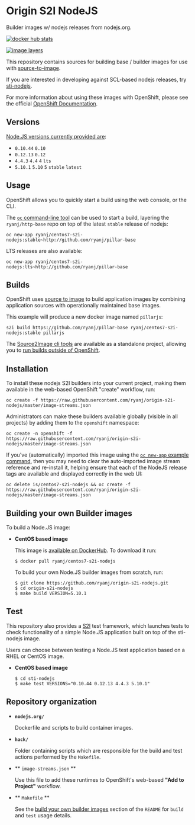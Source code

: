 Origin S2I NodeJS
=================

Builder images w/ nodejs releases from nodejs.org.

[![docker hub stats](http://dockeri.co/image/ryanj/centos7-s2i-nodejs)](https://hub.docker.com/r/ryanj/centos7-s2i-nodejs/)

[![image layers](https://badge.imagelayers.io/ryanj/centos7-s2i-nodejs:latest.svg)](https://imagelayers.io/?images=ryanj%2Fcentos7-s2i-nodejs:stable,ryanj%2Fcentos7-s2i-nodejs:lts,ryanj%2Fcentos7-s2i-nodejs:0.12,ryanj%2Fcentos7-s2i-nodejs:0.10)

This repository contains sources for building base / builder images for use with [source-to-image](https://github.com/openshift/source-to-image).

If you are interested in developing against SCL-based nodejs releases, try [sti-nodejs](https://github.com/openshift/sti-nodejs).

For more information about using these images with OpenShift, please see the
official [OpenShift Documentation](https://docs.openshift.org/latest/using_images/s2i_images/nodejs.html).

Versions
---------------
[Node.JS versions currently provided are](https://hub.docker.com/r/ryanj/centos7-s2i-nodejs/tags/):

* `0.10.44` `0.10`
* `0.12.13` `0.12`
* `4.4.3` `4.4` `4` `lts`
* `5.10.1` `5.10` `5` `stable` `latest`

Usage
---------------------------------

OpenShift allows you to quickly start a build using the web console, or the CLI.

The [`oc` command-line tool](https://github.com/openshift/origin/releases) can be used to start a build, layering the `ryanj/http-base` repo on top of the latest `stable` release of nodejs:

    oc new-app ryanj/centos7-s2i-nodejs:stable~http://github.com/ryanj/pillar-base

LTS releases are also available:

    oc new-app ryanj/centos7-s2i-nodejs:lts~http://github.com/ryanj/pillar-base

Builds
------

OpenShift uses [source to image](https://github.com/openshift/source-to-image) to build application images by combining application sources with operationally maintained base images.

This example will produce a new docker image named `pillarjs`:

    s2i build https://github.com/ryanj/pillar-base ryanj/centos7-s2i-nodejs:stable pillarjs

The [Source2Image cli tools](https://github.com/openshift/source-to-image/releases) are available as a standalone project, allowing you to [run builds outside of OpenShift](https://github.com/ryanj/origin-s2i-nodejs/blob/master/nodejs.org/README.md#usage).

Installation
---------------

To install these nodejs S2I builders into your current project, making them available in the web-based OpenShift "create" workflow, run:

    oc create -f https://raw.githubusercontent.com/ryanj/origin-s2i-nodejs/master/image-streams.json

Administrators can make these builders available globally (visible in all projects) by adding them to the `openshift` namespace:

    oc create -n openshift -f https://raw.githubusercontent.com/ryanj/origin-s2i-nodejs/master/image-streams.json
    
If you've (automatically) imported this image using the [`oc new-app` example command](#usage), then you may need to clear the auto-imported image stream reference and re-install it, helping ensure that each of the NodeJS release tags are available and displayed correctly in the web UI:

    oc delete is/centos7-s2i-nodejs && oc create -f https://raw.githubusercontent.com/ryanj/origin-s2i-nodejs/master/image-streams.json

Building your own Builder images
--------------------------------
To build a Node.JS image:
*  **CentOS based image**

    This image is [available on DockerHub](https://hub.docker.com/r/ryanj/centos7-s2i-nodejs/). To download it run:

    ```
    $ docker pull ryanj/centos7-s2i-nodejs
    ```

    To build your own Node.JS builder images from scratch, run:

    ```
    $ git clone https://github.com/ryanj/origin-s2i-nodejs.git
    $ cd origin-s2i-nodejs
    $ make build VERSION=5.10.1
    ```

Test
---------------------
This repository also provides a [S2I](https://github.com/openshift/source-to-image) test framework,
which launches tests to check functionality of a simple Node.JS application built on top of the sti-nodejs image.

Users can choose between testing a Node.JS test application based on a RHEL or CentOS image.

*  **CentOS based image**

    ```
    $ cd sti-nodejs
    $ make test VERSIONS="0.10.44 0.12.13 4.4.3 5.10.1"
    ```

Repository organization
------------------------
* **`nodejs.org/`**

    Dockerfile and scripts to build container images.

* **`hack/`**

    Folder containing scripts which are responsible for the build and test actions performed by the `Makefile`.

* ** `image-streams.json` **

    Use this file to add these runtimes to OpenShift's web-based **"Add to Project"** workflow.

* ** `Makefile` **

    See the [build your own builder images](#build_your_own_builder_images) section of the `README` for `build` and `test` usage details.
